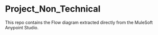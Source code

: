 # Project_Non_Technical
This repo contains the Flow diagram extracted directly from the MuleSoft Anypoint Studio.
